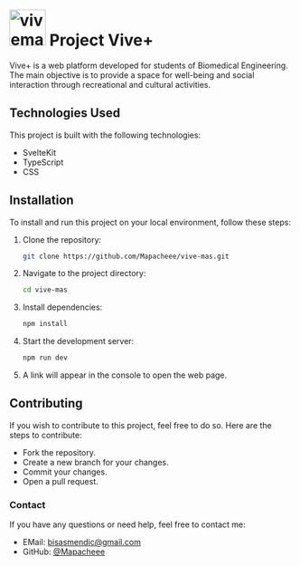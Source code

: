 # <img width="64" height="64" alt="vivemas_logo" src="https://github.com/user-attachments/assets/8da2f021-9ff5-4311-a7df-553e5152d2de" /> Project Vive+ 

Vive+ is a web platform developed for students of Biomedical Engineering. The main objective is to provide a space for well-being and social interaction through recreational and cultural activities.

## Technologies Used

This project is built with the following technologies:
- SvelteKit
- TypeScript
- CSS


## Installation

To install and run this project on your local environment, follow these steps:

1. Clone the repository:
   ```bash
   git clone https://github.com/Mapacheee/vive-mas.git
    ```
2. Navigate to the project directory:
   ```bash
   cd vive-mas
    ```
3. Install dependencies:
   ```bash
   npm install
    ```
4. Start the development server:
   ```bash
   npm run dev
    ```
5. A link will appear in the console to open the web page.

## Contributing

If you wish to contribute to this project, feel free to do so. Here are the steps to contribute:
- Fork the repository.
- Create a new branch for your changes.
- Commit your changes.
- Open a pull request.

### Contact

If you have any questions or need help, feel free to contact me:
- EMail: bisasmendic@gmail.com
- GitHub: [@Mapacheee](https://github.com/Mapacheee)
